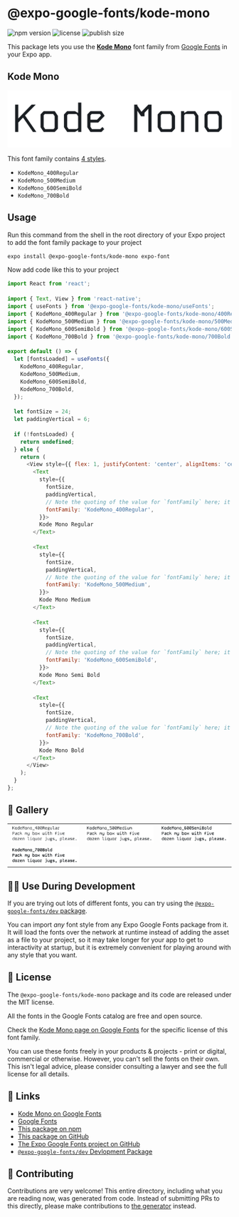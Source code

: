 # @expo-google-fonts/kode-mono

![npm version](https://flat.badgen.net/npm/v/@expo-google-fonts/kode-mono)
![license](https://flat.badgen.net/github/license/expo/google-fonts)
![publish size](https://flat.badgen.net/packagephobia/install/@expo-google-fonts/kode-mono)

This package lets you use the [**Kode Mono**](https://fonts.google.com/specimen/Kode+Mono) font family from [Google Fonts](https://fonts.google.com/) in your Expo app.

## Kode Mono

![Kode Mono](./font-family.png)

This font family contains [4 styles](#-gallery).

- `KodeMono_400Regular`
- `KodeMono_500Medium`
- `KodeMono_600SemiBold`
- `KodeMono_700Bold`

## Usage

Run this command from the shell in the root directory of your Expo project to add the font family package to your project
```sh
expo install @expo-google-fonts/kode-mono expo-font
```

Now add code like this to your project
```js
import React from 'react';

import { Text, View } from 'react-native';
import { useFonts } from '@expo-google-fonts/kode-mono/useFonts';
import { KodeMono_400Regular } from '@expo-google-fonts/kode-mono/400Regular';
import { KodeMono_500Medium } from '@expo-google-fonts/kode-mono/500Medium';
import { KodeMono_600SemiBold } from '@expo-google-fonts/kode-mono/600SemiBold';
import { KodeMono_700Bold } from '@expo-google-fonts/kode-mono/700Bold';

export default () => {
  let [fontsLoaded] = useFonts({
    KodeMono_400Regular,
    KodeMono_500Medium,
    KodeMono_600SemiBold,
    KodeMono_700Bold,
  });

  let fontSize = 24;
  let paddingVertical = 6;

  if (!fontsLoaded) {
    return undefined;
  } else {
    return (
      <View style={{ flex: 1, justifyContent: 'center', alignItems: 'center' }}>
        <Text
          style={{
            fontSize,
            paddingVertical,
            // Note the quoting of the value for `fontFamily` here; it expects a string!
            fontFamily: 'KodeMono_400Regular',
          }}>
          Kode Mono Regular
        </Text>

        <Text
          style={{
            fontSize,
            paddingVertical,
            // Note the quoting of the value for `fontFamily` here; it expects a string!
            fontFamily: 'KodeMono_500Medium',
          }}>
          Kode Mono Medium
        </Text>

        <Text
          style={{
            fontSize,
            paddingVertical,
            // Note the quoting of the value for `fontFamily` here; it expects a string!
            fontFamily: 'KodeMono_600SemiBold',
          }}>
          Kode Mono Semi Bold
        </Text>

        <Text
          style={{
            fontSize,
            paddingVertical,
            // Note the quoting of the value for `fontFamily` here; it expects a string!
            fontFamily: 'KodeMono_700Bold',
          }}>
          Kode Mono Bold
        </Text>
      </View>
    );
  }
};

```

## 🔡 Gallery


||||
|-|-|-|
|![KodeMono_400Regular](./KodeMono_400Regular.ttf.png)|![KodeMono_500Medium](./KodeMono_500Medium.ttf.png)|![KodeMono_600SemiBold](./KodeMono_600SemiBold.ttf.png)||
|![KodeMono_700Bold](./KodeMono_700Bold.ttf.png)||||


## 👩‍💻 Use During Development

If you are trying out lots of different fonts, you can try using the [`@expo-google-fonts/dev` package](https://github.com/expo/google-fonts/tree/master/font-packages/dev#readme).

You can import *any* font style from any Expo Google Fonts package from it. It will load the fonts
over the network at runtime instead of adding the asset as a file to your project, so it may take longer
for your app to get to interactivity at startup, but it is extremely convenient
for playing around with any style that you want.

## 📖 License

The `@expo-google-fonts/kode-mono` package and its code are released under the MIT license.

All the fonts in the Google Fonts catalog are free and open source.

Check the [Kode Mono page on Google Fonts](https://fonts.google.com/specimen/Kode+Mono) for the specific license of this font family.

You can use these fonts freely in your products & projects - print or digital, commercial or otherwise. However, you can't sell the fonts on their own. This isn't legal advice, please consider consulting a lawyer and see the full license for all details.

## 🔗 Links

- [Kode Mono on Google Fonts](https://fonts.google.com/specimen/Kode+Mono)
- [Google Fonts](https://fonts.google.com/)
- [This package on npm](https://www.npmjs.com/package/@expo-google-fonts/kode-mono)
- [This package on GitHub](https://github.com/expo/google-fonts/tree/master/font-packages/kode-mono)
- [The Expo Google Fonts project on GitHub](https://github.com/expo/google-fonts)
- [`@expo-google-fonts/dev` Devlopment Package](https://github.com/expo/google-fonts/tree/master/font-packages/dev)

## 🤝 Contributing

Contributions are very welcome! This entire directory, including what you are reading now, was generated from code. Instead of submitting PRs to this directly, please make contributions to [the generator](https://github.com/expo/google-fonts/tree/master/packages/generator) instead.
